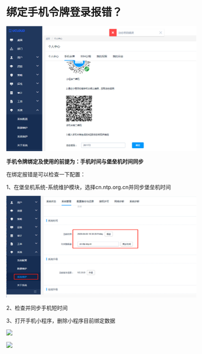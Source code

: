 # 绑定手机令牌登录报错？

![](/images/faq_super/手机令牌绑定报错.png)

**手机令牌绑定及使用的前提为：手机时间与堡垒机时间同步**

在绑定报错是可以检查一下配置：

1、在堡垒机系统-系统维护模块，选择cn.ntp.org.cn并同步堡垒机时间

![](/images/同步时间服务器.png)

2、检查并同步手机短时间

3、打开手机小程序，删除小程序目前绑定数据

![](/images//令牌登录页面.png)

![](/images/删除令牌绑定信息.png)
